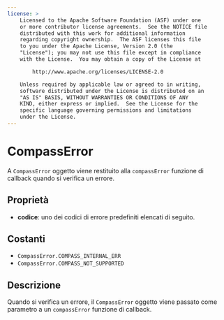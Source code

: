 ```yaml
---
license: >
    Licensed to the Apache Software Foundation (ASF) under one
    or more contributor license agreements.  See the NOTICE file
    distributed with this work for additional information
    regarding copyright ownership.  The ASF licenses this file
    to you under the Apache License, Version 2.0 (the
    "License"); you may not use this file except in compliance
    with the License.  You may obtain a copy of the License at

        http://www.apache.org/licenses/LICENSE-2.0

    Unless required by applicable law or agreed to in writing,
    software distributed under the License is distributed on an
    "AS IS" BASIS, WITHOUT WARRANTIES OR CONDITIONS OF ANY
    KIND, either express or implied.  See the License for the
    specific language governing permissions and limitations
    under the License.
---
```


# CompassError

A `CompassError` oggetto viene restituito alla `compassError` funzione di callback quando si verifica un errore.

## Proprietà

*   **codice**: uno dei codici di errore predefiniti elencati di seguito.

## Costanti

*   `CompassError.COMPASS_INTERNAL_ERR`
*   `CompassError.COMPASS_NOT_SUPPORTED`

## Descrizione

Quando si verifica un errore, il `CompassError` oggetto viene passato come parametro a un `compassError` funzione di callback.